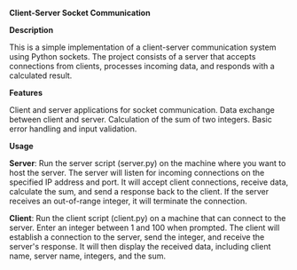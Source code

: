 **Client-Server Socket Communication**

**Description**

This is a simple implementation of a client-server communication system using Python sockets. The project consists of a server that accepts connections from clients, processes incoming data, and responds with a calculated result.

**Features**

Client and server applications for socket communication.
Data exchange between client and server.
Calculation of the sum of two integers.
Basic error handling and input validation.

**Usage**

**Server**:
Run the server script (server.py) on the machine where you want to host the server.
The server will listen for incoming connections on the specified IP address and port.
It will accept client connections, receive data, calculate the sum, and send a response back to the client.
If the server receives an out-of-range integer, it will terminate the connection.


**Client**:
Run the client script (client.py) on a machine that can connect to the server.
Enter an integer between 1 and 100 when prompted.
The client will establish a connection to the server, send the integer, and receive the server's response.
It will then display the received data, including client name, server name, integers, and the sum.

